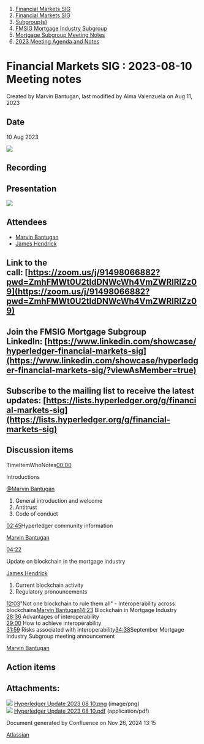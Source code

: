 1. [Financial Markets SIG](index.html)
2. [Financial Markets SIG](Financial-Markets-SIG_20545549.html)
3. [Subgroup(s)](20559462.html)
4. [FMSIG Mortgage Industry Subgroup](FMSIG-Mortgage-Industry-Subgroup_20546787.html)
5. [Mortgage Subgroup Meeting Notes](Mortgage-Subgroup-Meeting-Notes_20559602.html)
6. [2023 Meeting Agenda and Notes](2023-Meeting-Agenda-and-Notes_28147910.html)

# Financial Markets SIG : 2023-08-10 Meeting notes

Created by Marvin Bantugan, last modified by Alma Valenzuela on Aug 11, 2023

## Date

10 Aug 2023

![](attachments/20547687/20560376.png?height=250)

## Recording

## Presentation

[![](attachments/thumbnails/20547687/20560378)](attachments/20547687/20560378.pdf)

## Attendees

- [Marvin Bantugan](https://lf-hyperledger.atlassian.net/wiki/people/712020:1b75350c-2d79-4480-b0ea-774e0ab06540?ref=confluence)
- [James Hendrick](https://lf-hyperledger.atlassian.net/wiki/people/712020:51dc6fef-8c89-4b07-8897-1fad3347eea4?ref=confluence)

## Link to the call: [https://zoom.us/j/91498066882?pwd=ZmhFMWt0U2tldDNWcWh4VmZWRlRIZz09](https://zoom.us/j/91498066882?pwd=ZmhFMWt0U2tldDNWcWh4VmZWRlRIZz09)

## Join the FMSIG Mortgage Subgroup LinkedIn: [https://www.linkedin.com/showcase/hyperledger-financial-markets-sig](https://www.linkedin.com/showcase/hyperledger-financial-markets-sig/?viewAsMember=true)

## Subscribe to the mailing list to receive the latest updates: [https://lists.hyperledger.org/g/financial-markets-sig](https://lists.hyperledger.org/g/financial-markets-sig)

## Discussion items

TimeItemWhoNotes[00:00](https://www.youtube.com/watch?v=WDCGx0dglvk&t=0s)

Introductions

[@Marvin Bantugan](https://www.linkedin.com/in/marvin-bantugan-a41a763/)

1. General introduction and welcome
2. Antitrust
3. Code of conduct

[02:45](https://www.youtube.com/watch?v=WDCGx0dglvk&t=165s)Hyperledger community information

[Marvin Bantugan](https://lf-hyperledger.atlassian.net/wiki/people/712020:1b75350c-2d79-4480-b0ea-774e0ab06540?ref=confluence)

[04:22](https://www.youtube.com/watch?v=WDCGx0dglvk&t=262s)

Update on blockchain in the mortgage industry

[James Hendrick](https://lf-hyperledger.atlassian.net/wiki/people/712020:51dc6fef-8c89-4b07-8897-1fad3347eea4?ref=confluence)

1. Current blockchain activity
2. Regulatory pronouncements

[12:03](https://www.youtube.com/watch?v=WDCGx0dglvk&t=723s)"Not one blockchain to rule them all" - Interoperability across blockchains[Marvin Bantugan](https://lf-hyperledger.atlassian.net/wiki/people/712020:1b75350c-2d79-4480-b0ea-774e0ab06540?ref=confluence)[14:23](https://www.youtube.com/watch?v=WDCGx0dglvk&t=863s) Blockchain in Mortgage Industry  
[28:36](https://www.youtube.com/watch?v=WDCGx0dglvk&t=1716s) Advantages of interoperability  
[29:00](https://www.youtube.com/watch?v=WDCGx0dglvk&t=1740s) How to achieve interoperability  
[31:59](https://www.youtube.com/watch?v=WDCGx0dglvk&t=1919s) Risks associated with interoperability[34:38](https://www.youtube.com/watch?v=WDCGx0dglvk&t=2078s)September Mortgage Industry Subgroup meeting announcement

[Marvin Bantugan](https://lf-hyperledger.atlassian.net/wiki/people/712020:1b75350c-2d79-4480-b0ea-774e0ab06540?ref=confluence) 

## Action items

## Attachments:

![](images/icons/bullet_blue.gif) [Hyperledger Update 2023 08 10.png](attachments/20547687/20560376.png) (image/png)  
![](images/icons/bullet_blue.gif) [Hyperledger Update 2023 08 10.pdf](attachments/20547687/20560378.pdf) (application/pdf)

Document generated by Confluence on Nov 26, 2024 13:15

[Atlassian](http://www.atlassian.com/)
